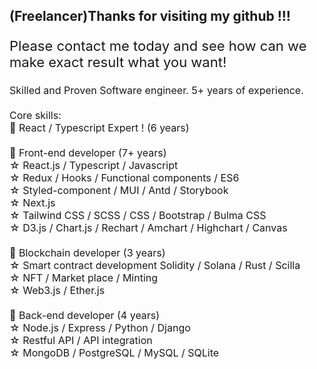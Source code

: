 <h2>(Freelancer)Thanks for visiting my github !!!</h2>
<p style="font-size: 22px">Please contact me today and see how can we make exact result what you want!<p>

<p style="font-size: 16px">
  Skilled and Proven Software engineer. 5+ years of experience.<br />
  <br />
  Core skills:  <br />
  💪 React / Typescript Expert ! (6 years) <br /><br />
  💪 Front-end developer (7+ years)<br />
  ☆ React.js / Typescript / Javascript <br />
  ☆ Redux / Hooks / Functional components / ES6 <br />
  ☆ Styled-component / MUI / Antd / Storybook <br />
  ☆ Next.js<br />
  ☆ Tailwind CSS / SCSS / CSS / Bootstrap / Bulma CSS<br />
  ☆ D3.js / Chart.js / Rechart / Amchart / Highchart / Canvas <br /><br />
  💪 Blockchain developer (3 years)<br />
  ☆ Smart contract development Solidity / Solana / Rust / Scilla<br />
  ☆ NFT / Market place / Minting<br />
  ☆ Web3.js / Ether.js<br /><br />
  💪 Back-end developer (4 years)<br />
  ☆ Node.js / Express / Python / Django<br />
  ☆ Restful API / API integration<br />
  ☆ MongoDB / PostgreSQL / MySQL / SQLite<br />
</p>
